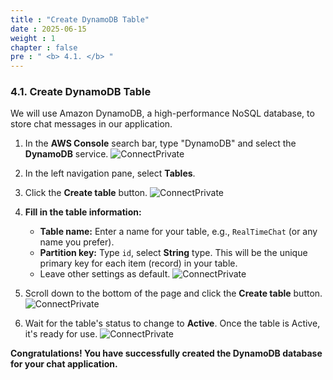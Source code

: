 ```yaml
---
title : "Create DynamoDB Table"
date : 2025-06-15
weight : 1
chapter : false
pre : " <b> 4.1. </b> "
---
```


### **4.1. Create DynamoDB Table**

We will use Amazon DynamoDB, a high-performance NoSQL database, to store chat messages in our application.

1.  In the **AWS Console** search bar, type "DynamoDB" and select the **DynamoDB** service.
    ![ConnectPrivate](https://ThanhHung1104.github.io/LTH_Workshop_01/images/be_4.1_1.png)

2.  In the left navigation pane, select **Tables**.

3.  Click the **Create table** button.
    ![ConnectPrivate](https://ThanhHung1104.github.io/LTH_Workshop_01/images/be_4.1_2.png)

4.  **Fill in the table information:**
    * **Table name:** Enter a name for your table, e.g., `RealTimeChat` (or any name you prefer).
    * **Partition key:** Type `id`, select **String** type. This will be the unique primary key for each item (record) in your table.
    * Leave other settings as default.
    ![ConnectPrivate](https://ThanhHung1104.github.io/LTH_Workshop_01/images/be_4.1_3.png)

5.  Scroll down to the bottom of the page and click the **Create table** button.
    ![ConnectPrivate](https://ThanhHung1104.github.io/LTH_Workshop_01/images/be_4.1_4.png)

6.  Wait for the table's status to change to **Active**. Once the table is Active, it's ready for use.
    ![ConnectPrivate](https://ThanhHung1104.github.io/LTH_Workshop_01/images/be_4.1_5.png)

**Congratulations! You have successfully created the DynamoDB database for your chat application.**